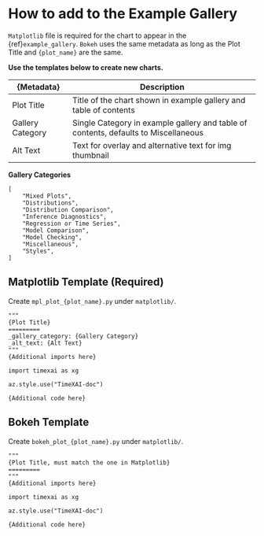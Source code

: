 # How to add to the Example Gallery

`Matplotlib` file is required for the chart to appear in the {ref}`example_gallery`. `Bokeh` uses the same metadata as long as the Plot Title and `{plot_name}` are the same.

**Use the templates below to create new charts.**

| {Metadata} | Description |
| --- | --- |
| Plot Title | Title of the chart shown in example gallery and table of contents |
| Gallery Category | Single Category in example gallery and table of contents, defaults to Miscellaneous|
| Alt Text | Text for overlay and alternative text for img thumbnail |

**Gallery Categories**
```
[
    "Mixed Plots",
    "Distributions",
    "Distribution Comparison",
    "Inference Diagnostics",
    "Regression or Time Series",
    "Model Comparison",
    "Model Checking",
    "Miscellaneous",
    "Styles",
]
```

## Matplotlib Template (Required)

Create `mpl_plot_{plot_name}.py` under `matplotlib/`.

```
"""
{Plot Title}
=========
_gallery_category: {Gallery Category}
_alt_text: {Alt Text}
"""
{Additional imports here}

import timexai as xg

az.style.use("TimeXAI-doc")

{Additional code here}
```

## Bokeh Template

Create `bokeh_plot_{plot_name}.py` under `matplotlib/`.

```
"""
{Plot Title, must match the one in Matplotlib}
=========
"""
{Additional imports here}

import timexai as xg

az.style.use("TimeXAI-doc")

{Additional code here}
```